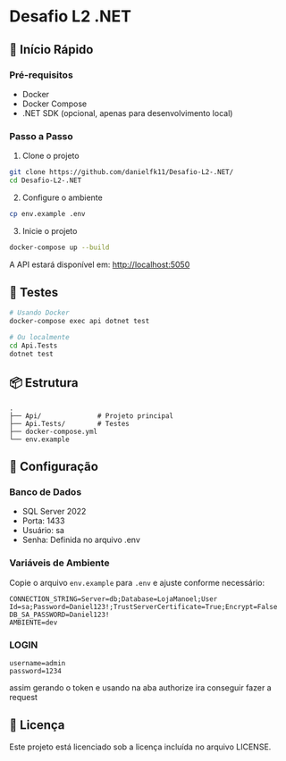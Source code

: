 # Desafio L2 .NET

## 🚀 Início Rápido

### Pré-requisitos
- Docker
- Docker Compose
- .NET SDK (opcional, apenas para desenvolvimento local)

### Passo a Passo

1. Clone o projeto
```bash
git clone https://github.com/danielfk11/Desafio-L2-.NET/
cd Desafio-L2-.NET
```

2. Configure o ambiente
```bash
cp env.example .env
```

3. Inicie o projeto
```bash
docker-compose up --build
```

A API estará disponível em: [http://localhost:5050](http://localhost:5050/swagger/index.html)

## 🧪 Testes

```bash
# Usando Docker
docker-compose exec api dotnet test

# Ou localmente
cd Api.Tests
dotnet test
```

## 📦 Estrutura
```
.
├── Api/              # Projeto principal
├── Api.Tests/        # Testes
├── docker-compose.yml
└── env.example
```

## 🔧 Configuração

### Banco de Dados
- SQL Server 2022
- Porta: 1433
- Usuário: sa
- Senha: Definida no arquivo .env

### Variáveis de Ambiente
Copie o arquivo `env.example` para `.env` e ajuste conforme necessário:
```
CONNECTION_STRING=Server=db;Database=LojaManoel;User Id=sa;Password=Daniel123!;TrustServerCertificate=True;Encrypt=False
DB_SA_PASSWORD=Daniel123!
AMBIENTE=dev
```

### LOGIN
```
username=admin
password=1234
```

assim gerando o token e usando na aba authorize ira conseguir fazer a request

## 📝 Licença
Este projeto está licenciado sob a licença incluída no arquivo LICENSE.
